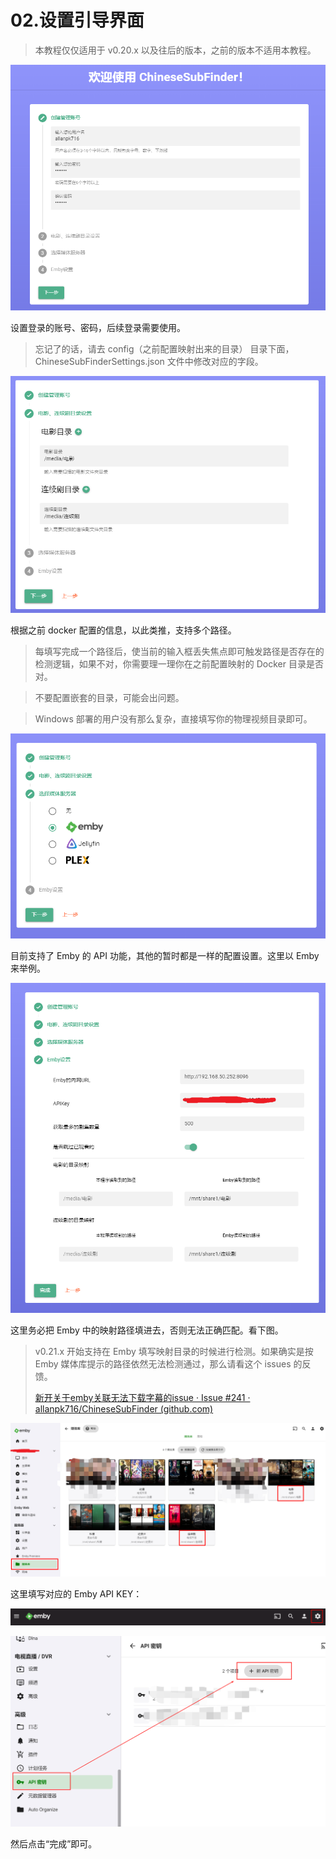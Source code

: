 # 02.设置引导界面

> 本教程仅仅适用于 v0.20.x 以及往后的版本，之前的版本不适用本教程。

![00](pics/00.png)

设置登录的账号、密码，后续登录需要使用。

> 忘记了的话，请去 config（之前配置映射出来的目录） 目录下面，ChineseSubFinderSettings.json 文件中修改对应的字段。

![01](pics/01.png)

根据之前 docker 配置的信息，以此类推，支持多个路径。

> 每填写完成一个路径后，使当前的输入框丢失焦点即可触发路径是否存在的检测逻辑，如果不对，你需要理一理你在之前配置映射的 Docker 目录是否对。

> 不要配置嵌套的目录，可能会出问题。

> Windows 部署的用户没有那么复杂，直接填写你的物理视频目录即可。

![02](pics/02.png)

目前支持了 Emby 的 API 功能，其他的暂时都是一样的配置设置。这里以 Emby 来举例。

![03](pics/03.png)

这里务必把 Emby 中的映射路径填进去，否则无法正确匹配。看下图。

> v0.21.x 开始支持在 Emby 填写映射目录的时候进行检测。如果确实是按 Emby 媒体库提示的路径依然无法检测通过，那么请看这个 issues 的反馈。
>
> [新开关于emby关联无法下载字幕的issue · Issue #241 · allanpk716/ChineseSubFinder (github.com)](https://github.com/allanpk716/ChineseSubFinder/issues/241)

![04](pics/04.png)

这里填写对应的 Emby API KEY：


![Emby-apikey-00](pics/Emby-apikey-00.png)

![Emby-apikey-01](pics/Emby-apikey-01.png)

然后点击“完成”即可。
